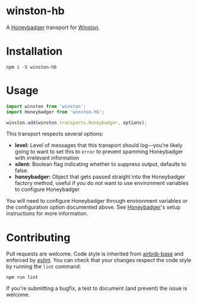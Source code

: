 # winston-hb

A [Honeybadger] transport for [Winston].

# Installation

```
npm i -S winston-hb
```

# Usage

```js
import winston from 'winston';
import Honeybadger from 'winston-hb';

winston.add(winston.transports.Honeybadger, options);
```

This transport respects several options:

- **level:** Level of messages that this transport should log&mdash;you're likely going to want
  to set this to `error` to prevent spamming Honeybadger with irrelevant information
- **silent:** Boolean flag indicating whether to suppress output, defaults to false.
- **honeybadger:** Object that gets passed straight into the Honeybadger factory method, useful
  if you do not want to use environment variables to configure Honeybadger

You will need to configure Honeybadger through environment variables or the configuration option
documented above. See [Honeybadger]'s setup instructions for more information.

# Contributing

Pull requests are welcome. Code style is inherited from [airbnb-base](https://www.npmjs.com/package/eslint-config-airbnb-base)
and enforced by [eslint]. You can check that your changes respect the code style by running
the `lint` command:

```
npm run lint
```

If you're submitting a bugfix, a test to document (and prevent) the issue is welcome.

[Winston]: https://github.com/winstonjs/winston
[Honeybadger]: https://github.com/honeybadger-io/honeybadger-node
[eslint]: http://eslint.org/
